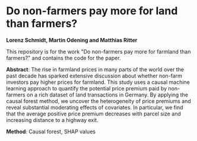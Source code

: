 # Do non-farmers pay more for land than farmers?
**Lorenz Schmidt, Martin Odening and Matthias Ritter**

This repository is for the work "Do non-farmers pay more for farmland than farmers?" and contains the code for the paper.

**Abstract**: The rise in farmland prices in many parts of the world over the past decade has sparked extensive discussion about whether non-farm investors pay higher prices for farmland. This study uses a causal machine learning approach to quantify the potential price premium paid by non-farmers on a rich dataset of land transactions in Germany. By applying the causal forest method, we uncover the heterogeneity of price premiums and reveal substantial moderating effects of covariates. In particular, we find that the average positive price premium decreases with parcel size and increasing distance to a highway exit.

**Method**: Causal forest, SHAP values
